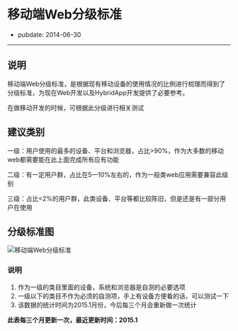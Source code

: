 # 移动端Web分级标准

- pubdate: 2014-06-30

---
## 说明
移动端Web分级标准，是根据现有移动设备的使用情况的比例进行梳理而得到了分级标准，为现在Web开发以及HybridApp开发提供了必要参考。

在做移动开发的时候，可根据此分级进行相关测试

## 建议类别
一级：用户使用的最多的设备、平台和浏览器，占比>90%，作为大多数的移动web都需要能在此上面完成所有应有功能

二级：有一定用户群，占比在5—10%左右的，作为一般类web应用需要兼容此级别

三级：占比<2%的用户群，此类设备、平台等都比较陈旧，但是还是有一部分用户在使用

## 分级标准图
![移动端Web分级标准](https://t.alipayobjects.com/images/T1mB0eXodbXXXXXXXX.jpg "Mobile Web Grade")
### 说明
1. 作为一级的类目里面的设备，系统和浏览器是自测的必要选项
2. 一级以下的类目不作为必须的自测项，手上有设备方便看的话，可以测试一下
3. 该数据的统计时间为2015.1月份，今后每三个月会重新做一次统计

__此表每三个月更新一次，最近更新时间：2015.1__